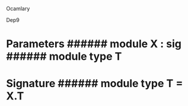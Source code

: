Ocamlary

Dep9



# Parameters ######  module          X         :    sig      ######  module        type          T          



       



# Signature ######  module        type          T      =   X.T          



